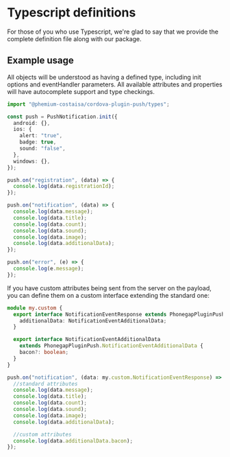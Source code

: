# Typescript definitions

For those of you who use Typescript, we're glad to say that we provide the complete definition file along with our package.

## Example usage

All objects will be understood as having a defined type, including init options and eventHandler parameters.
All available attributes and properties will have autocomplete support and type checkings.

```typescript
import "@phemium-costaisa/cordova-plugin-push/types";

const push = PushNotification.init({
  android: {},
  ios: {
    alert: "true",
    badge: true,
    sound: "false",
  },
  windows: {},
});

push.on("registration", (data) => {
  console.log(data.registrationId);
});

push.on("notification", (data) => {
  console.log(data.message);
  console.log(data.title);
  console.log(data.count);
  console.log(data.sound);
  console.log(data.image);
  console.log(data.additionalData);
});

push.on("error", (e) => {
  console.log(e.message);
});
```

If you have custom attributes being sent from the server on the payload, you can define them on a custom interface extending the standard one:

```typescript
module my.custom {
  export interface NotificationEventResponse extends PhonegapPluginPush.NotificationEventResponse {
    additionalData: NotificationEventAdditionalData;
  }

  export interface NotificationEventAdditionalData
    extends PhonegapPluginPush.NotificationEventAdditionalData {
    bacon?: boolean;
  }
}

push.on("notification", (data: my.custom.NotificationEventResponse) => {
  //standard attributes
  console.log(data.message);
  console.log(data.title);
  console.log(data.count);
  console.log(data.sound);
  console.log(data.image);
  console.log(data.additionalData);

  //custom attributes
  console.log(data.additionalData.bacon);
});
```
